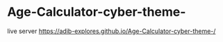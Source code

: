 # Age-Calculator-cyber-theme-
live server https://adib-explores.github.io/Age-Calculator-cyber-theme-/
